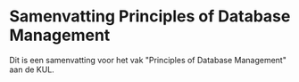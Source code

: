 # Samenvatting Principles of Database Management

Dit is een samenvatting voor het vak "Principles of Database Management" aan de KUL.
